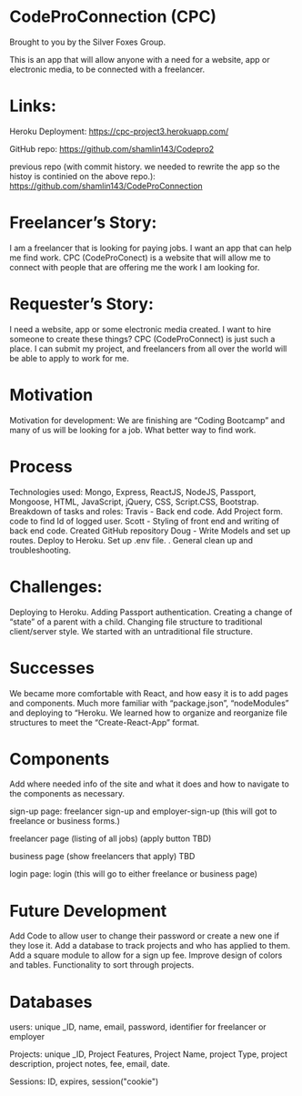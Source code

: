 # CodeProConnection (CPC)
Brought to you by the Silver Foxes Group.

This is an app that will allow anyone with a need for a website, app or electronic media, to be connected with a freelancer.

# Links:
Heroku Deployment: https://cpc-project3.herokuapp.com/

GitHub repo: https://github.com/shamlin143/Codepro2 

previous repo (with commit history.  we needed to rewrite the app so the histoy is continied on the above repo.): https://github.com/shamlin143/CodeProConnection

# Freelancer’s Story:
I am a freelancer that is looking for paying jobs.  I want an app that can help me find work.  CPC (CodeProConect) is a website that will allow me to connect with people that are offering me the work I am looking for.

# Requester’s Story:
I need a website, app or some electronic media created.  I want to hire someone to create these things? CPC (CodeProConnect) is just such a place.  I can submit my project, and freelancers from all over the world will be able to apply to work for me.

# Motivation
Motivation for development: We are finishing are “Coding Bootcamp” and many of us will be looking for a job.  What better way to find work. 

# Process
Technologies used: Mongo, Express, ReactJS, NodeJS, Passport, Mongoose, HTML, JavaScript, jQuery, CSS, Script.CSS, Bootstrap. Breakdown of tasks and roles: Travis - Back end code. Add Project form. code to find Id of logged user. Scott - Styling of front end and writing of back end code. Created GitHub repository Doug - Write Models and set up routes. Deploy to Heroku. Set up .env file. . General clean up and troubleshooting.

# Challenges:
Deploying to Heroku.
Adding Passport authentication.
Creating a change of “state” of a parent with a child. 
Changing file structure to traditional client/server style.  We started with an untraditional file structure.

# Successes
We became more comfortable with React, and how easy it is to add pages and components.
Much more familiar with “package.json”, “nodeModules” and deploying to “Heroku.
We learned how to organize and reorganize file structures to meet the “Create-React-App” format.

# Components
Add where needed info of the site and what it does and how to navigate to the components as necessary.

sign-up page: freelancer sign-up and employer-sign-up (this will got to freelance or business forms.)

freelancer page (listing of all jobs)  (apply button TBD)

business page (show freelancers that apply) TBD

login page: login (this will go to either freelance or business page)

# Future Development
Add Code to allow user to change their password or create a new one if they lose it.
Add a database to track projects and who has applied to them.
Add a square module to allow for a sign up fee.
Improve design of colors and tables.
Functionality to sort through projects.

# Databases
users: unique _ID, name, email, password, identifier for freelancer or employer

Projects: unique _ID, Project Features, Project Name, project Type, project description, project notes, fee, email, date.

Sessions: ID, expires, session("cookie")